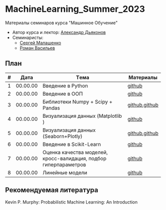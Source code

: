 # MachineLearning_Summer_2023
Материалы семинаров курса "Машинное Обучение"

* Автор курса и лектор: [Александр Дьяконов](https://github.com/Dyakonov)
* Семинаристы:
  * [Сергей Малашенко](https://github.com/SergeyMalashenko)
  * [Роман Васильев](https://github.com/RAVasiliev)
 
## План

|#  |Дата       |Tема                                                                |Материалы                                                                                           |
|---|-----------|--------------------------------------------------------------------|----------------------------------------------------------------------------------------------------|
|1  | 00.00.00  | Введение в Python                                                  |[github](seminars/seminar_01/seminar_01.ipynb)                                                      |
|2  | 00.00.00  | Введение в ООП                                                     |[github](seminars/seminar_02/seminar_02.ipynb)                                                      |
|3  | 00.00.00  | Библиотеки Numpy + Scipy + Pandas                                  |[github](seminars/seminar_03/seminar_03_Numpy.ipynb),[github](seminar_03/seminar_03_Pandas.ipynb)   |
|4  | 00.00.00  | Визуализация данных (Matplotlib    )                               |[github](seminars/seminar_04/seminar_04_Matplotlib.ipynb)                                           |
|5  | 00.00.00  | Визуализация данных (Seaborn+Plotly)                               |[github](seminars/seminar_05/seminar_05_Seaborn.ipynb),[github](seminar_05/seminar_05_Plotly.ipynb) |
|6  | 00.00.00  | Введение в Scikit-Learn                                            |[github](seminars/seminar_06/seminar_06.ipynb)                                                      |
|7  | 00.00.00  | Оценка качества моделей, кросс-валидация, подбор гиперпараметров   |[github](seminars/seminar_07/seminar_07.ipynb)                                                      |
|8  | 00.00.00  | Линейные модели                                                    |[github](seminars/seminar_08/seminar_08.ipynb)                                                      |



## Рекомендуемая литература
Kevin P. Murphy: Probabilistic Machine Learning: An Introduction
